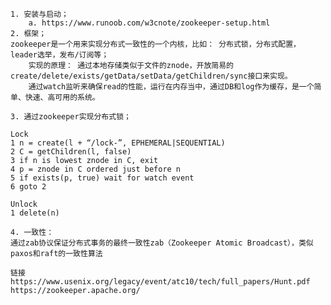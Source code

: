 	1. 安装与启动；
		a. https://www.runoob.com/w3cnote/zookeeper-setup.html
	2. 框架；
	zookeeper是一个用来实现分布式一致性的一个内核，比如： 分布式锁，分布式配置，leader选举，发布/订阅等；
		实现的原理： 通过本地存储类似于文件的znode，开放简易的create/delete/exists/getData/setData/getChildren/sync接口来实现。
		通过watch监听来确保read的性能，运行在内存当中，通过DB和log作为缓存，是一个简单、快速、高可用的系统。
		
	3. 通过zookeeper实现分布式锁；
```
Lock 
1 n = create(l + “/lock-”, EPHEMERAL|SEQUENTIAL) 
2 C = getChildren(l, false) 
3 if n is lowest znode in C, exit 
4 p = znode in C ordered just before n 
5 if exists(p, true) wait for watch event 
6 goto 2 

Unlock 
1 delete(n)
```
  
	4. 一致性：
	通过zab协议保证分布式事务的最终一致性zab（Zookeeper Atomic Broadcast），类似paxos和raft的一致性算法

	链接
	https://www.usenix.org/legacy/event/atc10/tech/full_papers/Hunt.pdf
	https://zookeeper.apache.org/
